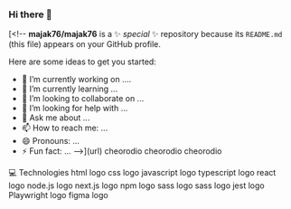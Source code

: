 ### Hi there 👋

[<!--
**majak76/majak76** is a ✨ _special_ ✨ repository because its `README.md` (this file) appears on your GitHub profile.

Here are some ideas to get you started:

- 🔭 I’m currently working on ....
- 🌱 I’m currently learning ...
- 👯 I’m looking to collaborate on ...
- 🤔 I’m looking for help with ...
- 💬 Ask me about ...
- 📫 How to reach me: ...
- 😄 Pronouns: ...
- ⚡ Fun fact: ...
-->](url)
cheorodio cheorodio cheorodio

💻 Technologies
html logo css logo javascript logo typescript logo react logo node.js logo next.js logo npm logo sass logo sass logo jest logo Playwright logo figma logo

